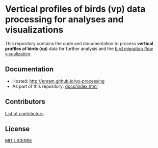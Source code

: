 # Vertical profiles of birds (vp) data processing for analyses and visualizations

This repository contains the code and documentation to process **vertical profiles of birds (vp)** data for further analysis and the [bird migration flow visualization](http://enram.github.io/bird-migration-flow-visualization/viz/).

## Documentation

* Hosted: http://enram.github.io/vp-processing
* As part of this repository: [docs/index.html](docs/index.html)

## Contributors

[List of contributors](https://github.com/enram/vp-processing/contributors)

## License

[MIT LICENSE](LICENSE)
